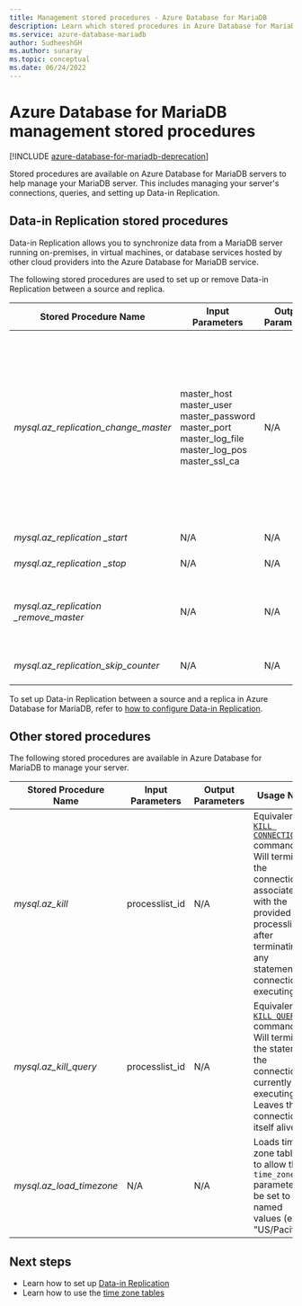 ```yaml
---
title: Management stored procedures - Azure Database for MariaDB
description: Learn which stored procedures in Azure Database for MariaDB are useful to help you configure data-in replication, set the timezone, and kill queries.
ms.service: azure-database-mariadb
author: SudheeshGH
ms.author: sunaray
ms.topic: conceptual
ms.date: 06/24/2022
---
```


# Azure Database for MariaDB management stored procedures

[!INCLUDE [azure-database-for-mariadb-deprecation](includes/azure-database-for-mariadb-deprecation.md)]

Stored procedures are available on Azure Database for MariaDB servers to help manage your MariaDB server. This includes managing your server's connections, queries, and setting up Data-in Replication.

## Data-in Replication stored procedures

Data-in Replication allows you to synchronize data from a MariaDB server running on-premises, in virtual machines, or database services hosted by other cloud providers into the Azure Database for MariaDB service.

The following stored procedures are used to set up or remove Data-in Replication between a source and replica.

|**Stored Procedure Name**|**Input Parameters**|**Output Parameters**|**Usage Note**|
|-----|-----|-----|-----|
|*mysql.az_replication_change_master*|master_host<br/>master_user<br/>master_password<br/>master_port<br/>master_log_file<br/>master_log_pos<br/>master_ssl_ca|N/A|To transfer data with SSL mode, pass in the CA certificate's context into the master_ssl_ca parameter. </br><br>To transfer data without SSL, pass in an empty string into the master_ssl_ca parameter.|
|*mysql.az_replication _start*|N/A|N/A|Starts replication.|
|*mysql.az_replication _stop*|N/A|N/A|Stops replication.|
|*mysql.az_replication _remove_master*|N/A|N/A|Removes the replication relationship between the source and replica.|
|*mysql.az_replication_skip_counter*|N/A|N/A|Skips one replication error.|

To set up Data-in Replication between a source and a replica in Azure Database for MariaDB, refer to [how to configure Data-in Replication](howto-data-in-replication.md).

## Other stored procedures

The following stored procedures are available in Azure Database for MariaDB to manage your server.

|**Stored Procedure Name**|**Input Parameters**|**Output Parameters**|**Usage Note**|
|-----|-----|-----|-----|
|*mysql.az_kill*|processlist_id|N/A|Equivalent to [`KILL CONNECTION`](https://dev.mysql.com/doc/refman/8.0/en/kill.html) command. Will terminate the connection associated with the provided processlist_id after terminating any statement the connection is executing.|
|*mysql.az_kill_query*|processlist_id|N/A|Equivalent to [`KILL QUERY`](https://dev.mysql.com/doc/refman/8.0/en/kill.html) command. Will terminate the statement the connection is currently executing. Leaves the connection itself alive.|
|*mysql.az_load_timezone*|N/A|N/A|Loads time zone tables to allow the `time_zone` parameter to be set to named values (ex. "US/Pacific").|

## Next steps

- Learn how to set up [Data-in Replication](howto-data-in-replication.md)
- Learn how to use the [time zone tables](howto-server-parameters.md#working-with-the-time-zone-parameter)

